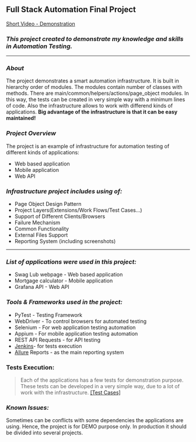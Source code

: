 ## **Full Stack Automation Final Project**
[Short Video - Demonstration](https://drive.google.com/file/d/1qWVOhaOUcezKeUcokyzht-RtT9yvo3Il/view?usp=sharing&t=12)
### **_This project created to demonstrate my knowledge and skills in Automation Testing._**
***
### _About_
The project demonstrates a smart automation infrastructure. It is built in hierarchy order of modules. The modules contain number of classes with methods.
There are main/common/helpers/actions/page_object modules.
In this way, the tests can be created in very simple way with a minimum lines of code.
Also the infrastructure allows to work with differend kinds of applications.
**Big advantage of the infrastructure is that it can be easy maintained!**

### _Project Overview_

The project is an example of infrastructure for automation testing of different kinds of applications:
* Web based application
* Mobile application
* Web API

### **_Infrastructure project includes using of:_**
* Page Object Design Pattern
* Project Layers(Extensions/Work Flows/Test Cases...)
* Support of Different Clients/Browsers
* Failure Mechanism
* Common Functionality
* External Files Support
* Reporting System (including screenshots) 

***

### _List of applications were used in this project:_
* Swag Lub webpage - Web based application
* Mortgage calculator - Mobile application
* Grafana API - Web API

### _Tools & Frameworks used in the project:_
* PyTest - Testing Framework
* WebDriver - To control browsers for automated testing
* Selenium - For web application testing automation
* Appium - For mobile application testing automation
* REST API Requests - for API testing
* [Jenkins](https://www.jenkins.io/)- for tests execution
* [Allure](https://allurereport.org/) Reports - as the main reporting system

### Tests Execution:
> Each of the applications has a few tests for demonstration purpose.
These tests can be developed in a very simple way, due to a lot of work with the infrastructure.
[[Test Cases]](https://github.com/Kulimn/Test_Automation_Final_Project/tree/main/test_cases)

### _Known Issues:_
Sometimes can be conflicts with some dependencies the applications are using.
Hence, the project is for DEMO purpose only. In production it should be divided into several projects.
